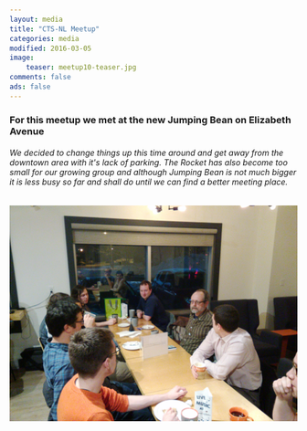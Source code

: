 ```yaml
---
layout: media
title: "CTS-NL Meetup"
categories: media
modified: 2016-03-05
image:
    teaser: meetup10-teaser.jpg
comments: false
ads: false
---
```

### For this meetup we met at the new Jumping Bean on Elizabeth Avenue

###### We decided to change things up this time around and get away from the downtown area with it's lack of parking. The Rocket has also become too small for our growing group and although Jumping Bean is not much bigger it is less busy so far and shall do until we can find a better meeting place.

![Alt](/../../images/meetup10.jpg "Jumping Bean Meetup")
